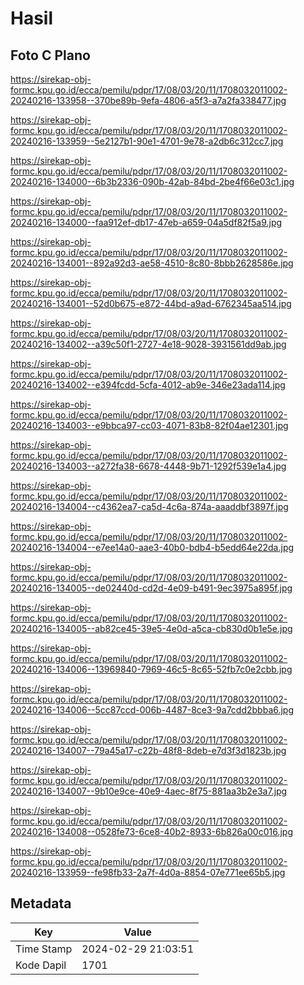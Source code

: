 # Hasil

## Foto C Plano

https://sirekap-obj-formc.kpu.go.id/ecca/pemilu/pdpr/17/08/03/20/11/1708032011002-20240216-133958--370be89b-9efa-4806-a5f3-a7a2fa338477.jpg

https://sirekap-obj-formc.kpu.go.id/ecca/pemilu/pdpr/17/08/03/20/11/1708032011002-20240216-133959--5e2127b1-90e1-4701-9e78-a2db6c312cc7.jpg

https://sirekap-obj-formc.kpu.go.id/ecca/pemilu/pdpr/17/08/03/20/11/1708032011002-20240216-134000--6b3b2336-090b-42ab-84bd-2be4f66e03c1.jpg

https://sirekap-obj-formc.kpu.go.id/ecca/pemilu/pdpr/17/08/03/20/11/1708032011002-20240216-134000--faa912ef-db17-47eb-a659-04a5df82f5a9.jpg

https://sirekap-obj-formc.kpu.go.id/ecca/pemilu/pdpr/17/08/03/20/11/1708032011002-20240216-134001--892a92d3-ae58-4510-8c80-8bbb2628586e.jpg

https://sirekap-obj-formc.kpu.go.id/ecca/pemilu/pdpr/17/08/03/20/11/1708032011002-20240216-134001--52d0b675-e872-44bd-a9ad-6762345aa514.jpg

https://sirekap-obj-formc.kpu.go.id/ecca/pemilu/pdpr/17/08/03/20/11/1708032011002-20240216-134002--a39c50f1-2727-4e18-9028-3931561dd9ab.jpg

https://sirekap-obj-formc.kpu.go.id/ecca/pemilu/pdpr/17/08/03/20/11/1708032011002-20240216-134002--e394fcdd-5cfa-4012-ab9e-346e23ada114.jpg

https://sirekap-obj-formc.kpu.go.id/ecca/pemilu/pdpr/17/08/03/20/11/1708032011002-20240216-134003--e9bbca97-cc03-4071-83b8-82f04ae12301.jpg

https://sirekap-obj-formc.kpu.go.id/ecca/pemilu/pdpr/17/08/03/20/11/1708032011002-20240216-134003--a272fa38-6678-4448-9b71-1292f539e1a4.jpg

https://sirekap-obj-formc.kpu.go.id/ecca/pemilu/pdpr/17/08/03/20/11/1708032011002-20240216-134004--c4362ea7-ca5d-4c6a-874a-aaaddbf3897f.jpg

https://sirekap-obj-formc.kpu.go.id/ecca/pemilu/pdpr/17/08/03/20/11/1708032011002-20240216-134004--e7ee14a0-aae3-40b0-bdb4-b5edd64e22da.jpg

https://sirekap-obj-formc.kpu.go.id/ecca/pemilu/pdpr/17/08/03/20/11/1708032011002-20240216-134005--de02440d-cd2d-4e09-b491-9ec3975a895f.jpg

https://sirekap-obj-formc.kpu.go.id/ecca/pemilu/pdpr/17/08/03/20/11/1708032011002-20240216-134005--ab82ce45-39e5-4e0d-a5ca-cb830d0b1e5e.jpg

https://sirekap-obj-formc.kpu.go.id/ecca/pemilu/pdpr/17/08/03/20/11/1708032011002-20240216-134006--13969840-7969-46c5-8c65-52fb7c0e2cbb.jpg

https://sirekap-obj-formc.kpu.go.id/ecca/pemilu/pdpr/17/08/03/20/11/1708032011002-20240216-134006--5cc87ccd-006b-4487-8ce3-9a7cdd2bbba6.jpg

https://sirekap-obj-formc.kpu.go.id/ecca/pemilu/pdpr/17/08/03/20/11/1708032011002-20240216-134007--79a45a17-c22b-48f8-8deb-e7d3f3d1823b.jpg

https://sirekap-obj-formc.kpu.go.id/ecca/pemilu/pdpr/17/08/03/20/11/1708032011002-20240216-134007--9b10e9ce-40e9-4aec-8f75-881aa3b2e3a7.jpg

https://sirekap-obj-formc.kpu.go.id/ecca/pemilu/pdpr/17/08/03/20/11/1708032011002-20240216-134008--0528fe73-6ce8-40b2-8933-6b826a00c016.jpg

https://sirekap-obj-formc.kpu.go.id/ecca/pemilu/pdpr/17/08/03/20/11/1708032011002-20240216-133959--fe98fb33-2a7f-4d0a-8854-07e771ee65b5.jpg


## Metadata

| Key        | Value               |
| ---------- | ------------------- |
| Time Stamp | 2024-02-29 21:03:51 |
| Kode Dapil | 1701                |



